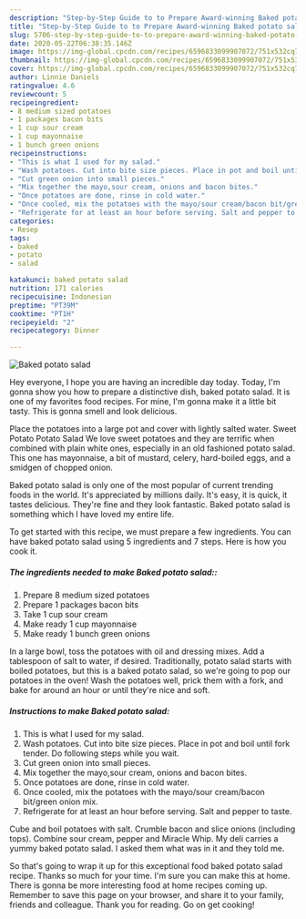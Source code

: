 ```yaml
---
description: "Step-by-Step Guide to to Prepare Award-winning Baked potato salad"
title: "Step-by-Step Guide to to Prepare Award-winning Baked potato salad"
slug: 5706-step-by-step-guide-to-to-prepare-award-winning-baked-potato-salad
date: 2020-05-22T06:38:35.146Z
image: https://img-global.cpcdn.com/recipes/6596833099907072/751x532cq70/baked-potato-salad-recipe-main-photo.jpg
thumbnail: https://img-global.cpcdn.com/recipes/6596833099907072/751x532cq70/baked-potato-salad-recipe-main-photo.jpg
cover: https://img-global.cpcdn.com/recipes/6596833099907072/751x532cq70/baked-potato-salad-recipe-main-photo.jpg
author: Linnie Daniels
ratingvalue: 4.6
reviewcount: 5
recipeingredient:
- 8 medium sized potatoes
- 1 packages bacon bits
- 1 cup sour cream
- 1 cup mayonnaise
- 1 bunch green onions
recipeinstructions:
- "This is what I used for my salad."
- "Wash potatoes. Cut into bite size pieces. Place in pot and boil until fork tender. Do following steps while you wait."
- "Cut green onion into small pieces."
- "Mix together the mayo,sour cream, onions and bacon bites."
- "Once potatoes are done, rinse in cold water."
- "Once cooled, mix the potatoes with the mayo/sour cream/bacon bit/green onion mix."
- "Refrigerate for at least an hour before serving. Salt and pepper to taste."
categories:
- Resep
tags:
- baked
- potato
- salad

katakunci: baked potato salad
nutrition: 171 calories
recipecuisine: Indonesian
preptime: "PT39M"
cooktime: "PT1H"
recipeyield: "2"
recipecategory: Dinner

---
```



![Baked potato salad](https://img-global.cpcdn.com/recipes/6596833099907072/751x532cq70/baked-potato-salad-recipe-main-photo.jpg)

Hey everyone, I hope you are having an incredible day today. Today, I'm gonna show you how to prepare a distinctive dish, baked potato salad. It is one of my favorites food recipes. For mine, I'm gonna make it a little bit tasty. This is gonna smell and look delicious.

Place the potatoes into a large pot and cover with lightly salted water. Sweet Potato Potato Salad We love sweet potatoes and they are terrific when combined with plain white ones, especially in an old fashioned potato salad. This one has mayonnaise, a bit of mustard, celery, hard-boiled eggs, and a smidgen of chopped onion.

Baked potato salad is only one of the most popular of current trending foods in the world. It's appreciated by millions daily. It's easy, it is quick, it tastes delicious. They're fine and they look fantastic. Baked potato salad is something which I have loved my entire life.


To get started with this recipe, we must prepare a few ingredients. You can have baked potato salad using 5 ingredients and 7 steps. Here is how you cook it.

##### The ingredients needed to make Baked potato salad::

1. Prepare 8 medium sized potatoes
1. Prepare 1 packages bacon bits
1. Take 1 cup sour cream
1. Make ready 1 cup mayonnaise
1. Make ready 1 bunch green onions


In a large bowl, toss the potatoes with oil and dressing mixes. Add a tablespoon of salt to water, if desired. Traditionally, potato salad starts with boiled potatoes, but this is a baked potato salad, so we&#39;re going to pop our potatoes in the oven! Wash the potatoes well, prick them with a fork, and bake for around an hour or until they&#39;re nice and soft. 

##### Instructions to make Baked potato salad:

1. This is what I used for my salad.
1. Wash potatoes. Cut into bite size pieces. Place in pot and boil until fork tender. Do following steps while you wait.
1. Cut green onion into small pieces.
1. Mix together the mayo,sour cream, onions and bacon bites.
1. Once potatoes are done, rinse in cold water.
1. Once cooled, mix the potatoes with the mayo/sour cream/bacon bit/green onion mix.
1. Refrigerate for at least an hour before serving. Salt and pepper to taste.


Cube and boil potatoes with salt. Crumble bacon and slice onions (including tops). Combine sour cream, pepper and Miracle Whip. My deli carries a yummy baked potato salad. I asked them what was in it and they told me. 

So that's going to wrap it up for this exceptional food baked potato salad recipe. Thanks so much for your time. I'm sure you can make this at home. There is gonna be more interesting food at home recipes coming up. Remember to save this page on your browser, and share it to your family, friends and colleague. Thank you for reading. Go on get cooking!
